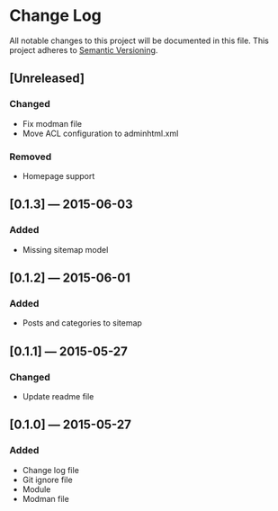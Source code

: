 # Change Log
All notable changes to this project will be documented in this file. 
This project adheres to [Semantic Versioning](http://semver.org/).

## [Unreleased]
### Changed
- Fix modman file
- Move ACL configuration to adminhtml.xml

### Removed
- Homepage support

## [0.1.3] — 2015-06-03
### Added
- Missing sitemap model

## [0.1.2] — 2015-06-01
### Added
- Posts and categories to sitemap

## [0.1.1] — 2015-05-27
### Changed
- Update readme file

## [0.1.0] — 2015-05-27
### Added
- Change log file
- Git ignore file
- Module
- Modman file
